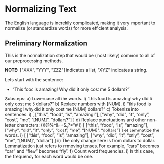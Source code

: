 # Normalizing Text

The English language is increbily complicated, making it very important to normalize (or standardize words) for more efficient analysis.


## Preliminary Normalization

This is the normalization step that would be (most likely) common to all of our preprocessing methods.

**NOTE:** ["XXX", "YYY", "ZZZ"] indicates a list, "XYZ" indicates a string. 

Lets start with the sentence:
  * “This food is amazing! Why did it only cost me 5 dollars?”

Substeps:
a)	Lowercase all the words.
i)	“this food is amazing! why did it only cost me 5 dollars?”
b)	Replace numbers with [NUM].
i)	“this food is amazing! why did it only cost me [NUM] dollars?”
c)	Tokenize into sentences.
i)	[ [“this”, “food”, “is”, “amazing!”], [“why”, “did”, “it”, “only”, “cost”, “me”, “[NUM]”, “dollars?”] ]
d)	Replace punctuations and other non-letter characters: ()!@%^&-+\$.,?*"#
i)	[ [“this”, “food”, “is”, “amazing”], [“why”, “did”, “it”, “only”, “cost”, “me”, “[NUM]”, “dollars”] ]
e)	Lemmatize the words.
i)	[ [“this”, “food”, “is”, “amazing”], [“why”, “did”, “it”, “only”, “cost”, “me”, “[NUM]”, “dollar”] ]
ii)	The only change here is from dollars to dollar. Lemmatization just refers to removing tenses. For example, “cars” becomes “car” and “flew” becomes “fly”.
f)	Count word frequencies. 
i)	In this case, the frequency for each word would be one.

